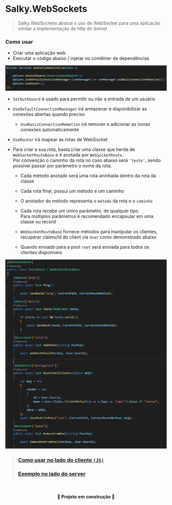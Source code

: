 # Salky.WebSockets
> Salky.WebSockets abstrai o uso de WebSocket para uma aplicação similar a implementação de http do dotnet
### Como usar

- Criar uma aplicação web
- Executar o código abaixo / injetar no contêiner de dependências
<img src="readme/example1.png">

- `SetAuthGuard` é usado para permitir ou não a entrada de um usuário
- `UseDefaultConnectionMannager` irá armazenar e disponibilizar as conexões abertas quando preciso
    - `UseBasicConnectionRemotion` irá remover e adicionar as novas conexões automaticamente
- `UseRouter` irá mapear as rotas de WebSocket


- Para criar a sua rota, basta criar uma classe que herda de `WebSocketRouteBase` e é anotada por `WebSocketRoute`.<br>Por convenção o caminho da rota no caso abaixo será `'teste'`, sendo possível passar por parâmetro o nome da rota.
   
    - Cada método anotado será uma rota aninhada dentro da rota da classe

    - Cada rota final, possui um método e um caminho

    - O anotador do método representa o `método` da rota e o `caminho`

    - Cada rota recebe um único parâmetro, de qualquer tipo. <br> Para múltiplos parâmetros é recomendado encapsular em uma classe ou record
    
    - `WebSocketRouteBase` fornece métodos para manipular os clientes, recuperar claims/id do client via `User` como demonstrado abaixo
    
    - Quando enviado para a pool `root` será enviada para todos os clientes disponíveis

<img src="readme/example2.png">

<br>

> ### [Como usar no lado do cliente `(JS)`](https://github.com/GuilhermePSDG/Salky.WebSockets/blob/main/Example/JavaScriptUseCase/index.js)
> ### [Exemplo no lado do server](https://github.com/GuilhermePSDG/Salky.WebSockets/tree/main/Example)
<br>


<h4 align="center"> 🚧 Projeto em construção 🚧 </h4>
